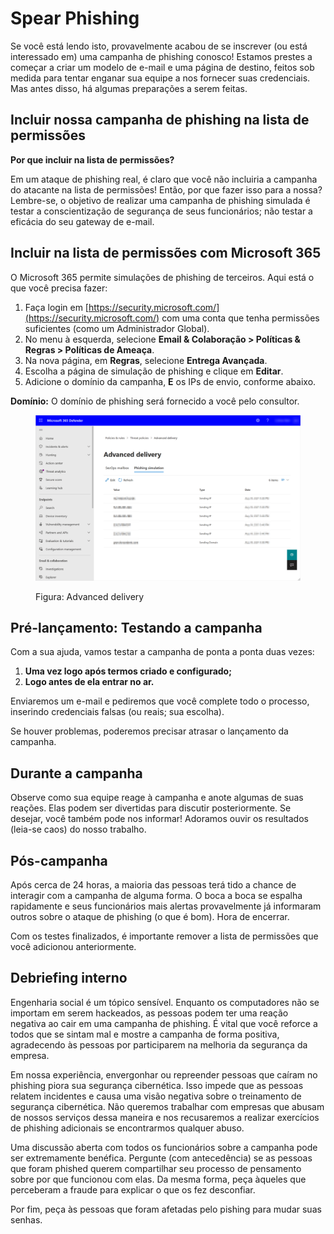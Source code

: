 # Spear Phishing

Se você está lendo isto, provavelmente acabou de se inscrever (ou está interessado em) uma campanha de phishing conosco! Estamos prestes a começar a criar um modelo de e-mail e uma página de destino, feitos sob medida para tentar enganar sua equipe a nos fornecer suas credenciais. Mas antes disso, há algumas preparações a serem feitas.

## Incluir nossa campanha de phishing na lista de permissões

**Por que incluir na lista de permissões?**

Em um ataque de phishing real, é claro que você não incluiria a campanha do atacante na lista de permissões! Então, por que fazer isso para a nossa? Lembre-se, o objetivo de realizar uma campanha de phishing simulada é testar a conscientização de segurança de seus funcionários; não testar a eficácia do seu gateway de e-mail.

## Incluir na lista de permissões com Microsoft 365

O Microsoft 365 permite simulações de phishing de terceiros. Aqui está o que você precisa fazer:

1. Faça login em [https://security.microsoft.com/](https://security.microsoft.com/) com uma conta que tenha permissões suficientes (como um Administrador Global).
2. No menu à esquerda, selecione **Email & Colaboração > Políticas & Regras > Políticas de Ameaça**.
3. Na nova página, em **Regras**, selecione **Entrega Avançada**.
4. Escolha a página de simulação de phishing e clique em **Editar**.
5. Adicione o domínio da campanha, **E** os IPs de envio, conforme abaixo.

**Domínio:** O domínio de phishing será fornecido a você pelo consultor.



<figure><img src="../.gitbook/assets/image (2).png" alt=""><figcaption><p>Figura: Advanced delivery</p></figcaption></figure>

## Pré-lançamento: Testando a campanha

Com a sua ajuda, vamos testar a campanha de ponta a ponta duas vezes:

1. **Uma vez logo após termos criado e configurado;**
2. **Logo antes de ela entrar no ar.**

Enviaremos um e-mail e pediremos que você complete todo o processo, inserindo credenciais falsas (ou reais; sua escolha).

Se houver problemas, poderemos precisar atrasar o lançamento da campanha.

## Durante a campanha

Observe como sua equipe reage à campanha e anote algumas de suas reações. Elas podem ser divertidas para discutir posteriormente. Se desejar, você também pode nos informar! Adoramos ouvir os resultados (leia-se caos) do nosso trabalho.

## Pós-campanha

Após cerca de 24 horas, a maioria das pessoas terá tido a chance de interagir com a campanha de alguma forma. O boca a boca se espalha rapidamente e seus funcionários mais alertas provavelmente já informaram outros sobre o ataque de phishing (o que é bom). Hora de encerrar.

Com os testes finalizados, é importante remover a lista de permissões que você adicionou anteriormente.

## Debriefing interno

Engenharia social é um tópico sensível. Enquanto os computadores não se importam em serem hackeados, as pessoas podem ter uma reação negativa ao cair em uma campanha de phishing. É vital que você reforce a todos que se sintam mal e mostre a campanha de forma positiva, agradecendo às pessoas por participarem na melhoria da segurança da empresa.

Em nossa experiência, envergonhar ou repreender pessoas que caíram no phishing piora sua segurança cibernética. Isso impede que as pessoas relatem incidentes e causa uma visão negativa sobre o treinamento de segurança cibernética. Não queremos trabalhar com empresas que abusam de nossos serviços dessa maneira e nos recusaremos a realizar exercícios de phishing adicionais se encontrarmos qualquer abuso.

Uma discussão aberta com todos os funcionários sobre a campanha pode ser extremamente benéfica. Pergunte (com antecedência) se as pessoas que foram phished querem compartilhar seu processo de pensamento sobre por que funcionou com elas. Da mesma forma, peça àqueles que perceberam a fraude para explicar o que os fez desconfiar.

Por fim, peça às pessoas que foram afetadas pelo pishing para mudar suas senhas.
